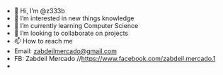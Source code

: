 - 👋 Hi, I’m @z333b
- 👀 I’m interested in new things knowledge
- 🌱 I’m currently learning Computer Science 
- 💞️ I’m looking to collaborate on projects
- 📫 How to reach me
-   Email: zabdeilmercado@gmail.com
-   FB: Zabdeil Mercado //https://www.facebook.com/zabdeil.mercado.1
-   

<!---
z333b/z333b is a ✨ special ✨ repository because its `README.md` (this file) appears on your GitHub profile.
You can click the Preview link to take a look at your changes.
--->
